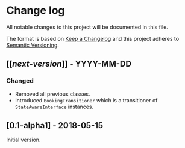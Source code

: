# Change log
All notable changes to this project will be documented in this file.

The format is based on [Keep a Changelog](http://keepachangelog.com/)
and this project adheres to [Semantic Versioning](http://semver.org/).

## [[*next-version*]] - YYYY-MM-DD
### Changed
- Removed all previous classes.
- Introduced `BookingTransitioner` which is a transitioner of `StateAwareInterface` instances.

## [0.1-alpha1] - 2018-05-15
Initial version.
